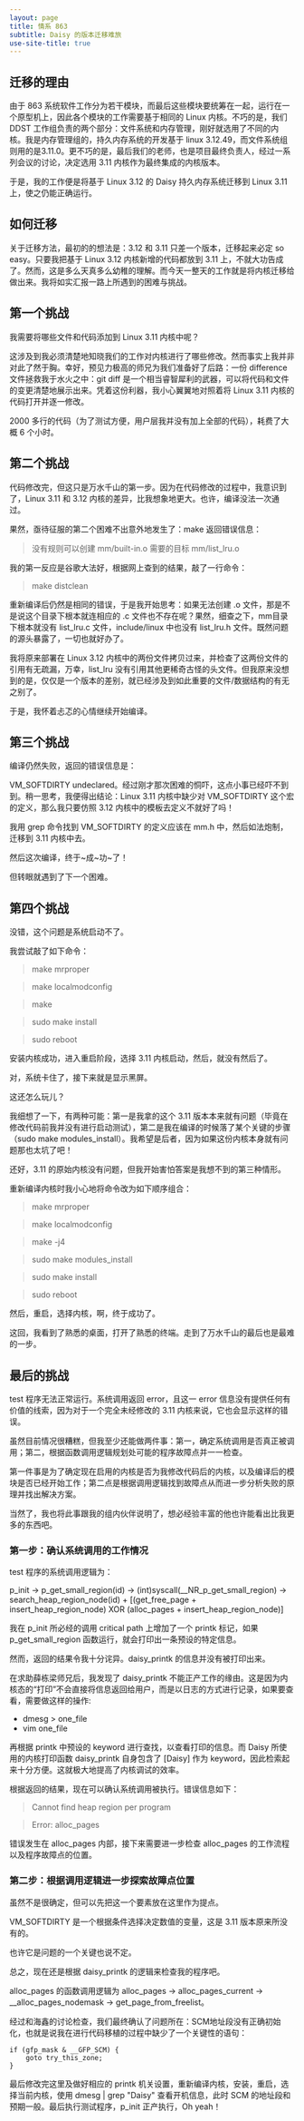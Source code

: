 ```yaml
---
layout: page
title: 情系 863
subtitle: Daisy 的版本迁移难旅
use-site-title: true
---
```


## 迁移的理由

由于 863 系统软件工作分为若干模块，而最后这些模块要统筹在一起，运行在一个原型机上，因此各个模块的工作需要基于相同的 Linux 内核。不巧的是，我们 DDST 工作组负责的两个部分：文件系统和内存管理，刚好就选用了不同的内核。我是内存管理组的，持久内存系统的开发基于 linux 3.12.49，而文件系统组则用的是3.11.0。更不巧的是，最后我们的老师，也是项目最终负责人，经过一系列会议的讨论，决定选用 3.11 内核作为最终集成的内核版本。

于是，我的工作便是将基于 Linux 3.12 的 Daisy 持久内存系统迁移到 Linux 3.11 上，使之仍能正确运行。


## 如何迁移

关于迁移方法，最初的的想法是：3.12 和 3.11 只差一个版本，迁移起来必定 so easy。只要我把基于 Linux 3.12 内核新增的代码都放到 3.11 上，不就大功告成了。然而，这是多么天真多么幼稚的理解。而今天一整天的工作就是将内核迁移给做出来。我将如实汇报一路上所遇到的困难与挑战。

## 第一个挑战

我需要将哪些文件和代码添加到 Linux 3.11 内核中呢？

这涉及到我必须清楚地知晓我们的工作对内核进行了哪些修改。然而事实上我并非对此了然于胸。幸好，预见力极高的师兄为我们准备好了后路：一份 difference 文件拯救我于水火之中：git diff 是一个相当睿智犀利的武器，可以将代码和文件的变更清楚地展示出来。凭着这份利器，我小心翼翼地对照着将 Linux 3.11 内核的代码打开并逐一修改。

2000 多行的代码（为了测试方便，用户层我并没有加上全部的代码），耗费了大概 6 个小时。

## 第二个挑战

代码修改完，但这只是万水千山的第一步。因为在代码修改的过程中，我意识到了，Linux 3.11 和 3.12 内核的差异，比我想象地更大。也许，编译没法一次通过。

果然，亟待征服的第二个困难不出意外地发生了：make 返回错误信息：
> 没有规则可以创建 mm/built-in.o 需要的目标 mm/list_lru.o

我的第一反应是谷歌大法好，根据网上查到的结果，敲了一行命令：
> make distclean

重新编译后仍然是相同的错误，于是我开始思考：如果无法创建 .o 文件，那是不是说这个目录下根本就连相应的 .c 文件也不存在呢？果然，细查之下，mm目录下根本就没有 list_lru.c 文件，include/linux 中也没有 list_lru.h 文件。既然问题的源头暴露了，一切也就好办了。

我将原来部署在 Linux 3.12 内核中的两份文件拷贝过来，并检查了这两份文件的引用有无疏漏，万幸，list_lru 没有引用其他更稀奇古怪的头文件。但我原来没想到的是，仅仅是一个版本的差别，就已经涉及到如此重要的文件/数据结构的有无之别了。

于是，我怀着忐忑的心情继续开始编译。

## 第三个挑战

编译仍然失败，返回的错误信息是：

VM_SOFTDIRTY undeclared。经过刚才那次困难的恫吓，这点小事已经吓不到到。稍一思考，我便得出结论：Linux 3.11 内核中缺少对 VM_SOFTDIRTY 这个宏的定义，那么我只要仿照 3.12 内核中的模板去定义不就好了吗！

我用 grep 命令找到 VM_SOFTDIRTY 的定义应该在 mm.h 中，然后如法炮制，迁移到 3.11 内核中去。

然后这次编译，终于~成~功~了！

但转眼就遇到了下一个困难。

## 第四个挑战

没错，这个问题是系统启动不了。

我尝试敲了如下命令：

> make mrproper

> make localmodconfig

> make 

> sudo make install

> sudo reboot

安装内核成功，进入重启阶段，选择 3.11 内核启动，然后，就没有然后了。

对，系统卡住了，接下来就是显示黑屏。

这还怎么玩儿？

我细想了一下，有两种可能：第一是我拿的这个 3.11 版本本来就有问题（毕竟在修改代码前我并没有进行启动测试），第二是我在编译的时候落了某个关键的步骤（sudo make modules_install）。我希望是后者，因为如果这份内核本身就有问题那也太坑了吧！

还好，3.11 的原始内核没有问题，但我开始害怕答案是我想不到的第三种情形。

重新编译内核时我小心地将命令改为如下顺序组合： 

> make mrproper

> make localmodconfig

> make -j4

> sudo make modules_install

> sudo make install

> sudo reboot

然后，重启，选择内核，啊，终于成功了。

这回，我看到了熟悉的桌面，打开了熟悉的终端。走到了万水千山的最后也是最难的一步。

## 最后的挑战

test 程序无法正常运行。系统调用返回 error，且这一 error 信息没有提供任何有价值的线索，因为对于一个完全未经修改的 3.11 内核来说，它也会显示这样的错误。

虽然目前情况很糟糕，但我至少还能做两件事：第一，确定系统调用是否真正被调用；第二，根据函数调用逻辑规划处可能的程序故障点并一一检查。

第一件事是为了确定现在启用的内核是否为我修改代码后的内核，以及编译后的模块是否已经开始工作；第二点是根据调用逻辑找到故障点从而进一步分析失败的原理并找出解决方案。

当然了，我也将此事跟我的组内伙伴说明了，想必经验丰富的他也许能看出比我更多的东西吧。

### 第一步：确认系统调用的工作情况

test 程序的系统调用逻辑为：

p_init -> p_get_small_region(id) -> (int)syscall(__NR_p_get_small_region) -> search_heap_region_node(id) + [(get_free_page + insert_heap_region_node) XOR (alloc_pages + insert_heap_region_node)]

我在 p_init 所必经的调用 critical path 上增加了一个 printk 标记，如果 p_get_small_region 函数运行，就会打印出一条预设的特定信息。

然而，返回的结果令我十分诧异。daisy_printk 的信息并没有被打印出来。

在求助薛栋梁师兄后，我发现了 daisy_printk 不能正产工作的缘由。这是因为内核态的“打印”不会直接将信息返回给用户，而是以日志的方式进行记录，如果要查看，需要做这样的操作:
- dmesg > one_file
- vim one_file

再根据 printk 中预设的 keyword 进行查找，以查看打印的信息。而 Daisy 所使用的内核打印函数 daisy_printk 自身包含了 [Daisy] 作为 keyword，因此检索起来十分方便。这就极大地提高了内核调试的效率。

根据返回的结果，现在可以确认系统调用被执行。错误信息如下：

> Cannot find heap region per program

> Error: alloc_pages

错误发生在 alloc_pages 内部，接下来需要进一步检查 alloc_pages 的工作流程以及程序故障点的位置。

### 第二步：根据调用逻辑进一步探索故障点位置

虽然不是很确定，但可以先把这一个要素放在这里作为提点。

VM_SOFTDIRTY 是一个根据条件选择决定数值的变量，这是 3.11 版本原来所没有的。

也许它是问题的一个关键也说不定。

总之，现在还是根据 daisy_printk 的逻辑来检查我的程序吧。

alloc_pages 的函数调用逻辑为 alloc_pages -> alloc_pages_current -> __alloc_pages_nodemask -> get_page_from_freelist。

经过和海鑫的讨论检查，我们最终确认了问题所在：SCM地址段没有正确初始化，也就是说我在进行代码移植的过程中缺少了一个关键性的语句：

```
if (gfp_mask & __GFP_SCM) {
	goto try_this_zone;
}
```

最后修改完这里及做好相应的 printk 机关设置，重新编译内核，安装，重启，选择当前内核，使用 dmesg | grep "Daisy" 查看开机信息，此时 SCM 的地址段和预期一般。最后执行测试程序，p_init 正产执行，Oh yeah！

<!-- UY BEGIN -->
<div id="uyan_frame"></div>
<script type="text/javascript" src="http://v2.uyan.cc/code/uyan.js"></script>
<!-- UY END -->



